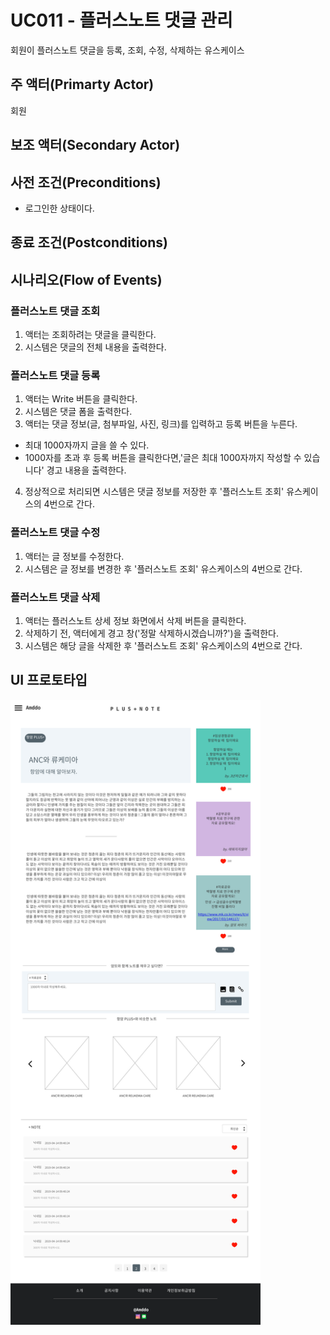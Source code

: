 # UC011 - 플러스노트 댓글 관리

회원이 플러스노트 댓글을 등록, 조회, 수정, 삭제하는 유스케이스

## 주 액터(Primarty Actor)
회원

## 보조 액터(Secondary Actor)

## 사전 조건(Preconditions)
- 로그인한 상태이다.

## 종료 조건(Postconditions)



## 시나리오(Flow of Events)

### 플러스노트 댓글 조회
1. 액터는 조회하려는 댓글을 클릭한다.
2. 시스템은 댓글의 전체 내용을 출력한다.

### 플러스노트 댓글 등록
1. 액터는 Write 버튼을 클릭한다. 
2. 시스템은 댓글 폼을 출력한다.
3. 액터는 댓글 정보(글, 첨부파일, 사진, 링크)를 입력하고 등록 버튼을 누른다.
  - 최대 1000자까지 글을 쓸 수 있다.
  - 1000자를 초과 후 등록 버튼을 클릭한다면,'글은 최대 1000자까지 작성할 수 있습니다' 경고 내용을 출력한다.
4. 정상적으로 처리되면 시스템은 댓글 정보를 저장한 후 '플러스노트 조회' 유스케이스의 4번으로 간다.


### 플러스노트 댓글 수정
1. 액터는 글 정보를 수정한다.
2. 시스템은 글 정보를 변경한 후 '플러스노트 조회' 유스케이스의 4번으로 간다. 


### 플러스노트 댓글 삭제
1. 액터는 플러스노트 상세 정보 화면에서 삭제 버튼을 클릭한다. 
2. 삭제하기 전, 액터에게 경고 창('정말 삭제하시겠습니까?')을 출력한다.
3. 시스템은 해당 글을 삭제한 후 '플러스노트 조회' 유스케이스의 4번으로 간다.

## UI 프로토타입
<img src="./images/writeNoteComment.png" width="400" height="1000">





